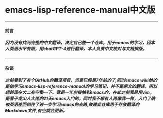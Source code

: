 # emacs-lisp-reference-manual中文版
________________________________________________________________
#### 前言
<h5>因为没有找到完整的中文翻译，决定自己整一个仓库，用于emacs的学习，因本人英语水平有限，用chatGPT-4进行翻译，本人负责中文校对与文档排版。</h5>  

________________________________________________________________  

#### 杂谈
<h5>之前看到了有个GitHub的翻译项目，但是已经是7年前的了,同时emacs wiki给的是他学习emacs-lisp-reference-manual的学习笔记，并不是原文的翻译，所以想趁现在大二有空整一下。我是一年前接触到emacs的，在此之前我是用vim，是看子龙山人大佬的21天emacs入门的，同时我不想有人再像我一样，入门了确被英语差而挡住了进一步学习emacs的去路,故建此仓库用于存放翻译的Markdown文件,有空就会更新。</h5>
